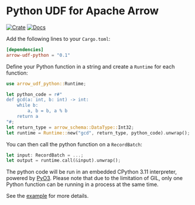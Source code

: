 # Python UDF for Apache Arrow

[![Crate](https://img.shields.io/crates/v/arrow-udf-python.svg)](https://crates.io/crates/arrow-udf-python)
[![Docs](https://docs.rs/arrow-udf-python/badge.svg)](https://docs.rs/arrow-udf-python)

Add the following lines to your `Cargo.toml`:

```toml
[dependencies]
arrow-udf-python = "0.1"
```

Define your Python function in a string and create a `Runtime` for each function:

```rust
use arrow_udf_python::Runtime;

let python_code = r#"
def gcd(a: int, b: int) -> int:
    while b:
        a, b = b, a % b
    return a
"#;
let return_type = arrow_schema::DataType::Int32;
let runtime = Runtime::new("gcd", return_type, python_code).unwrap();
```

You can then call the python function on a `RecordBatch`:

```rust
let input: RecordBatch = ...;
let output = runtime.call(&input).unwrap();
```

The python code will be run in an embedded CPython 3.11 interpreter, powered by [PyO3](pyo3.rs).
Please note that due to the limitation of GIL, only one Python function can be running in a process at the same time.

See the [example](examples/python.rs) for more details.
